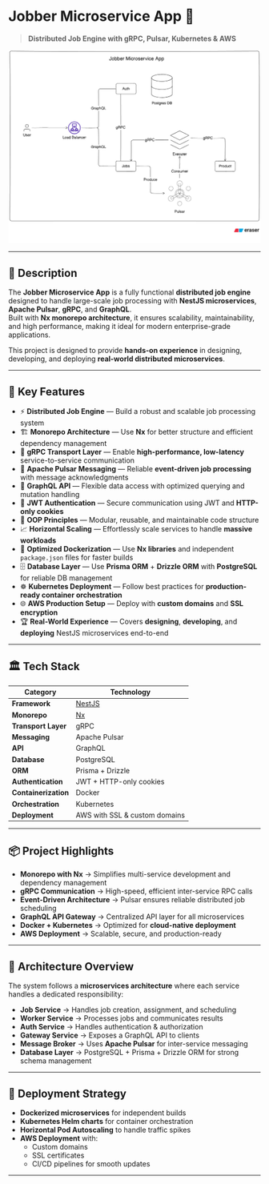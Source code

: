 # Jobber Microservice App 🚀

> **Distributed Job Engine with gRPC, Pulsar, Kubernetes & AWS**

![Jobber Microservice Architecture](./images/arch.png)

---

## 📌 Description

The **Jobber Microservice App** is a fully functional **distributed job engine** designed to handle large-scale job processing with **NestJS microservices**, **Apache Pulsar**, **gRPC**, and **GraphQL**.  
Built with **Nx monorepo architecture**, it ensures scalability, maintainability, and high performance, making it ideal for modern enterprise-grade applications.

This project is designed to provide **hands-on experience** in designing, developing, and deploying **real-world distributed microservices**.

---

## 🔹 Key Features

- ⚡ **Distributed Job Engine** — Build a robust and scalable job processing system
- 🏗️ **Monorepo Architecture** — Use **Nx** for better structure and efficient dependency management
- 🔗 **gRPC Transport Layer** — Enable **high-performance, low-latency** service-to-service communication
- 📩 **Apache Pulsar Messaging** — Reliable **event-driven job processing** with message acknowledgments
- 🧩 **GraphQL API** — Flexible data access with optimized querying and mutation handling
- 🔐 **JWT Authentication** — Secure communication using JWT and **HTTP-only cookies**
- 🧠 **OOP Principles** — Modular, reusable, and maintainable code structure
- 📈 **Horizontal Scaling** — Effortlessly scale services to handle **massive workloads**
- 🐳 **Optimized Dockerization** — Use **Nx libraries** and independent `package.json` files for faster builds
- 🗄️ **Database Layer** — Use **Prisma ORM** + **Drizzle ORM** with **PostgreSQL** for reliable DB management
- ☸️ **Kubernetes Deployment** — Follow best practices for **production-ready container orchestration**
- 🌐 **AWS Production Setup** — Deploy with **custom domains** and **SSL encryption**
- 🏆 **Real-World Experience** — Covers **designing**, **developing**, and **deploying** NestJS microservices end-to-end

---

## 🏛️ Tech Stack

| **Category**         | **Technology**                |
| -------------------- | ----------------------------- |
| **Framework**        | [NestJS](https://nestjs.com/) |
| **Monorepo**         | [Nx](https://nx.dev/)         |
| **Transport Layer**  | gRPC                          |
| **Messaging**        | Apache Pulsar                 |
| **API**              | GraphQL                       |
| **Database**         | PostgreSQL                    |
| **ORM**              | Prisma + Drizzle              |
| **Authentication**   | JWT + HTTP-only cookies       |
| **Containerization** | Docker                        |
| **Orchestration**    | Kubernetes                    |
| **Deployment**       | AWS with SSL & custom domains |

---

## 📦 Project Highlights

- **Monorepo with Nx** → Simplifies multi-service development and dependency management
- **gRPC Communication** → High-speed, efficient inter-service RPC calls
- **Event-Driven Architecture** → Pulsar ensures reliable distributed job scheduling
- **GraphQL API Gateway** → Centralized API layer for all microservices
- **Docker + Kubernetes** → Optimized for **cloud-native deployment**
- **AWS Deployment** → Scalable, secure, and production-ready

---

## 📌 Architecture Overview

The system follows a **microservices architecture** where each service handles a dedicated responsibility:

- **Job Service** → Handles job creation, assignment, and scheduling
- **Worker Service** → Processes jobs and communicates results
- **Auth Service** → Handles authentication & authorization
- **Gateway Service** → Exposes a GraphQL API to clients
- **Message Broker** → Uses **Apache Pulsar** for inter-service messaging
- **Database Layer** → PostgreSQL + Prisma + Drizzle ORM for strong schema management

---

## 🚀 Deployment Strategy

- **Dockerized microservices** for independent builds
- **Kubernetes Helm charts** for container orchestration
- **Horizontal Pod Autoscaling** to handle traffic spikes
- **AWS Deployment** with:
  - Custom domains
  - SSL certificates
  - CI/CD pipelines for smooth updates

---
